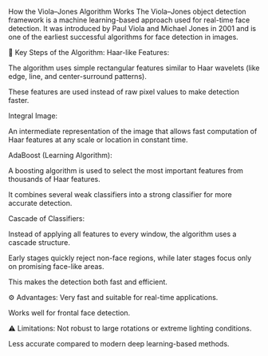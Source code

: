 How the Viola–Jones Algorithm Works
The Viola–Jones object detection framework is a machine learning-based approach used for real-time face detection. It was introduced by Paul Viola and Michael Jones in 2001 and is one of the earliest successful algorithms for face detection in images.

📌 Key Steps of the Algorithm:
Haar-like Features:

The algorithm uses simple rectangular features similar to Haar wavelets (like edge, line, and center-surround patterns).

These features are used instead of raw pixel values to make detection faster.

Integral Image:

An intermediate representation of the image that allows fast computation of Haar features at any scale or location in constant time.

AdaBoost (Learning Algorithm):

A boosting algorithm is used to select the most important features from thousands of Haar features.

It combines several weak classifiers into a strong classifier for more accurate detection.

Cascade of Classifiers:

Instead of applying all features to every window, the algorithm uses a cascade structure.

Early stages quickly reject non-face regions, while later stages focus only on promising face-like areas.

This makes the detection both fast and efficient.

⚙️ Advantages:
Very fast and suitable for real-time applications.

Works well for frontal face detection.

⚠️ Limitations:
Not robust to large rotations or extreme lighting conditions.

Less accurate compared to modern deep learning-based methods.
